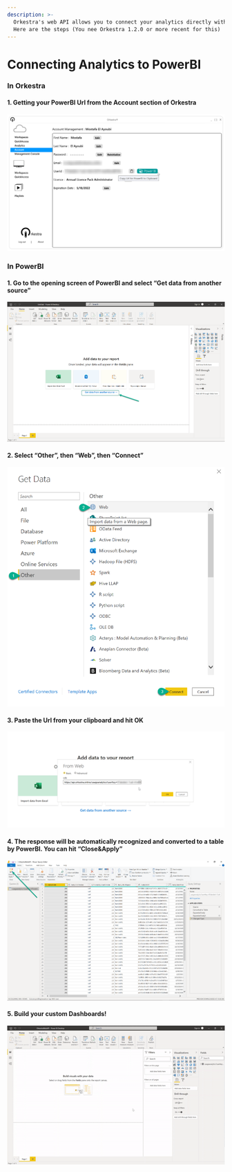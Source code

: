 ```yaml
---
description: >-
  Orkestra's web API allows you to connect your analytics directly with PowerBI.
  Here are the steps (You nee Orkestra 1.2.0 or more recent for this)
---
```


# Connecting Analytics to PowerBI

### In Orkestra

#### 1. Getting your PowerBI Url from the Account section of Orkestra

![Clicking on the Power BI button will copy the Url to your clipboard](<../.gitbook/assets/image (4).png>)

### In PowerBI

#### 1. Go to the opening screen of PowerBI and select “Get data from another source”

![](<../.gitbook/assets/1 (1).png>)

#### 2. Select “Other”, then “Web”, then “Connect”

![](<../.gitbook/assets/2 (1).png>)

#### 3. Paste the Url from your clipboard and hit OK

![](<../.gitbook/assets/image (8).png>)

#### 4. The response will be automatically recognized and converted to a table by PowerBI. You can hit “Close\&Apply”

![](../.gitbook/assets/4.png)

#### 5. Build your custom Dashboards!

![](../.gitbook/assets/OrkestraWebApi.gif)

##
